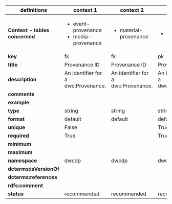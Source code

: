| definitions | context 1 |context 2 |context 3 |
|-|-|-|-|
| **Context - tables concerned** | <ul><li>event-provenance</li><li>media-provenance</li></ul> | <ul><li>material-provenance</li></ul> | <ul><li>provenance</li></ul> |
| **key** | fk | fk | pk |
| **title** | Provenance ID | Provenance ID | Provenance ID |
| **description** | An identifier for a dwc:Provenance. | An identifier for a dwc:Provenance. | An identifier for a dwc:Provenance. |
| **comments** |  |  |  |
| **example** |  |  |  |
| **type** | string | string | string |
| **format** | default | default | default |
| **unique** | False |  | True |
| **required** | True |  | True |
| **minimum** |  |  |  |
| **maximum** |  |  |  |
| **namespace** | dwcdp | dwcdp | dwcdp |
| **dcterms:isVersionOf** |  |  |  |
| **dcterms:references** |  |  |  |
| **rdfs:comment** |  |  |  |
| **status** | recommended | recommended | recommended |
